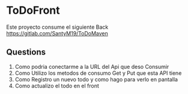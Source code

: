 # ToDoFront

Este proyecto consume el siguiente Back https://gitlab.com/SantyM19/ToDoMaven

## Questions
1. Como podria conectarme a la URL del Api que deso Consumir
2. Como Utilizo los metodos de consumo Get y Put que esta API tiene
3. Como Registro un nuevo todo y como hago para verlo en pantalla
4. Como actualizo el todo en el front

